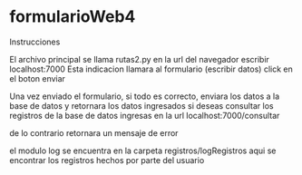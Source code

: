# formularioWeb4

Instrucciones

El archivo principal se llama rutas2.py
en la url del navegador escribir localhost:7000
Esta indicacion llamara al formulario (escribir datos)
click en el boton enviar

Una vez enviado el formulario, si todo es correcto, enviara los datos a la base de datos
y retornara los datos ingresados
si deseas consultar los registros de la base de datos
ingresas en la url localhost:7000/consultar

de lo contrario retornara un mensaje de error


el modulo log se encuentra en la carpeta registros/logRegistros
aqui se encontrar los registros hechos por parte del usuario

